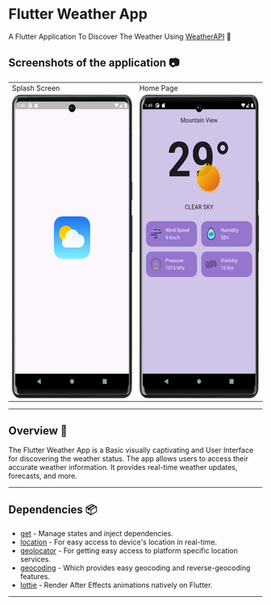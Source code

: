 # Flutter Weather App

A Flutter Application To Discover The Weather Using [WeatherAPI](https://openweathermap.org/api) 🚀


## Screenshots of the application 📷


  <table>
  <tr>
    <td>Splash Screen</td>
     <td>Home Page</td>
  </tr>
  <tr>
    <td><img src="https://raw.githubusercontent.com/tanjilalom/Weather-Flutter/master/Screenshot_20240603_014958.png" width=280 height=600></td>
    <td><img src="https://raw.githubusercontent.com/tanjilalom/Weather-Flutter/master/Screenshot_20240603_014946.png" width=280 height=600></td>
  </tr>
 </table>


---

## Overview 📙
The Flutter Weather App is a Basic visually captivating and User Interface for discovering the weather status. The app allows users to access their accurate weather information. It provides real-time weather updates, forecasts, and more.

---
## Dependencies 📦️

- [get](https://pub.dev/packages/get) - Manage states and inject dependencies.
- [location](https://pub.dev/packages/location) - For easy access to device's location in real-time.
- [geolocator](https://pub.dev/packages/geolocator) - For getting easy access to platform specific location services.
- [geocoding](https://pub.dev/packages/geocoding) - Which provides easy geocoding and reverse-geocoding features.
- [lottie](https://pub.dev/packages/lottie) - Render After Effects animations natively on Flutter.

---
